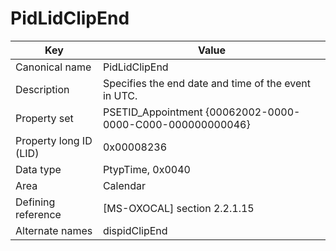 # PidLidClipEnd

| Key | Value |
|---|---|
| Canonical name | PidLidClipEnd |
| Description | Specifies the end date and time of the event in UTC. |
| Property set | PSETID_Appointment {00062002-0000-0000-C000-000000000046} |
| Property long ID (LID) | 0x00008236 |
| Data type | PtypTime, 0x0040 |
| Area | Calendar |
| Defining reference | [MS-OXOCAL] section 2.2.1.15 |
| Alternate names | dispidClipEnd |
